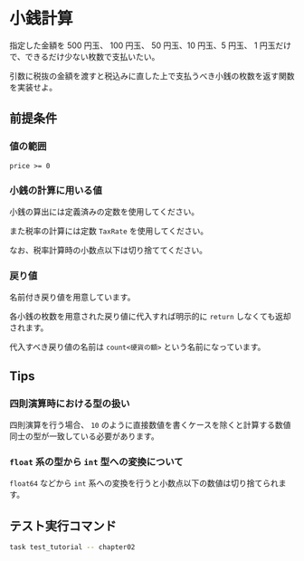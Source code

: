 # 小銭計算

指定した金額を 500 円玉、 100 円玉、 50 円玉、10 円玉、5 円玉、 1 円玉だけで、できるだけ少ない枚数で支払いたい。

引数に税抜の金額を渡すと税込みに直した上で支払うべき小銭の枚数を返す関数を実装せよ。

## 前提条件

### 値の範囲

`price >= 0`

### 小銭の計算に用いる値

小銭の算出には定義済みの定数を使用してください。

また税率の計算には定数 `TaxRate` を使用してください。

なお、税率計算時の小数点以下は切り捨ててください。

### 戻り値

名前付き戻り値を用意しています。

各小銭の枚数を用意された戻り値に代入すれば明示的に `return` しなくても返却されます。

代入すべき戻り値の名前は `count<硬貨の額>` という名前になっています。

## Tips

### 四則演算時における型の扱い

四則演算を行う場合、 `10` のように直接数値を書くケースを除くと計算する数値同士の型が一致している必要があります。

### `float` 系の型から `int` 型への変換について

`float64` などから `int` 系への変換を行うと小数点以下の数値は切り捨てられます。

## テスト実行コマンド

```bash
task test_tutorial -- chapter02
```
